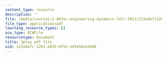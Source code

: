 ```yaml
---
content_type: resource
description: ''
file: /media/courses/2-003sc-engineering-dynamics-fall-2011/123a9a7c1261a9356f52e43e50a1eb68_qrbCpv3Sv34.pdf
file_type: application/pdf
learning_resource_types: []
ocw_type: OCWFile
resourcetype: Document
title: 3play pdf file
uid: 123a9a7c-1261-a935-6f52-e43e50a1eb68
---
```

